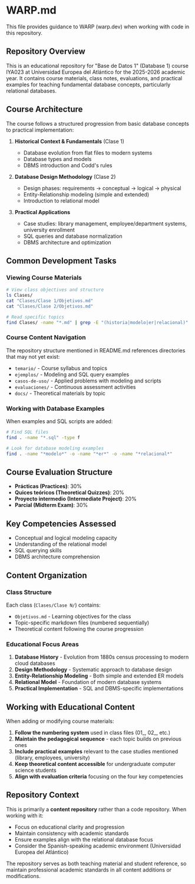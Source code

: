 # WARP.md

This file provides guidance to WARP (warp.dev) when working with code in this repository.

## Repository Overview

This is an educational repository for "Base de Datos 1" (Database 1) course IYA023 at Universidad Europea del Atlántico for the 2025-2026 academic year. It contains course materials, class notes, evaluations, and practical examples for teaching fundamental database concepts, particularly relational databases.

## Course Architecture

The course follows a structured progression from basic database concepts to practical implementation:

1. **Historical Context & Fundamentals** (Clase 1)
   - Database evolution from flat files to modern systems
   - Database types and models
   - DBMS introduction and Codd's rules

2. **Database Design Methodology** (Clase 2)
   - Design phases: requirements → conceptual → logical → physical
   - Entity-Relationship modeling (simple and extended)
   - Introduction to relational model

3. **Practical Applications**
   - Case studies: library management, employee/department systems, university enrollment
   - SQL queries and database normalization
   - DBMS architecture and optimization

## Common Development Tasks

### Viewing Course Materials
```bash
# View class objectives and structure
ls Clases/
cat "Clases/Clase 1/Objetivos.md"
cat "Clases/Clase 2/Objetivos.md"

# Read specific topics
find Clases/ -name "*.md" | grep -E "(historia|modelo|er|relacional)"
```

### Course Content Navigation
The repository structure mentioned in README.md references directories that may not yet exist:
- `temario/` - Course syllabus and topics
- `ejemplos/` - Modeling and SQL query examples  
- `casos-de-uso/` - Applied problems with modeling and scripts
- `evaluaciones/` - Continuous assessment activities
- `docs/` - Theoretical materials by topic

### Working with Database Examples
When examples and SQL scripts are added:
```bash
# Find SQL files
find . -name "*.sql" -type f

# Look for database modeling examples
find . -name "*modelo*" -o -name "*er*" -o -name "*relacional*"
```

## Course Evaluation Structure

- **Prácticas (Practices)**: 30%
- **Quices teóricos (Theoretical Quizzes)**: 20% 
- **Proyecto intermedio (Intermediate Project)**: 20%
- **Parcial (Midterm Exam)**: 30%

## Key Competencies Assessed

- Conceptual and logical modeling capacity
- Understanding of the relational model
- SQL querying skills
- DBMS architecture comprehension

## Content Organization

### Class Structure
Each class (`Clases/Clase N/`) contains:
- `Objetivos.md` - Learning objectives for the class
- Topic-specific markdown files (numbered sequentially)
- Theoretical content following the course progression

### Educational Focus Areas
1. **Database History** - Evolution from 1880s census processing to modern cloud databases
2. **Design Methodology** - Systematic approach to database design
3. **Entity-Relationship Modeling** - Both simple and extended ER models
4. **Relational Model** - Foundation of modern database systems
5. **Practical Implementation** - SQL and DBMS-specific implementations

## Working with Educational Content

When adding or modifying course materials:

1. **Follow the numbering system** used in class files (01_, 02_, etc.)
2. **Maintain the pedagogical sequence** - each topic builds on previous ones
3. **Include practical examples** relevant to the case studies mentioned (library, employees, university)
4. **Keep theoretical content accessible** for undergraduate computer science students
5. **Align with evaluation criteria** focusing on the four key competencies

## Repository Context

This is primarily a **content repository** rather than a code repository. When working with it:
- Focus on educational clarity and progression
- Maintain consistency with academic standards
- Ensure examples align with the relational database focus
- Consider the Spanish-speaking academic environment (Universidad Europea del Atlántico)

The repository serves as both teaching material and student reference, so maintain professional academic standards in all content additions or modifications.